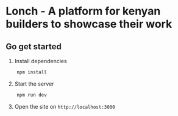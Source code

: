 # Lonch - A platform for kenyan builders to showcase their work

## Go get started

1. Install dependencies

```bash
    npm install
```

2. Start the server

```bash
    npm run dev
```

3. Open the site on  `http://localhost:3000`
